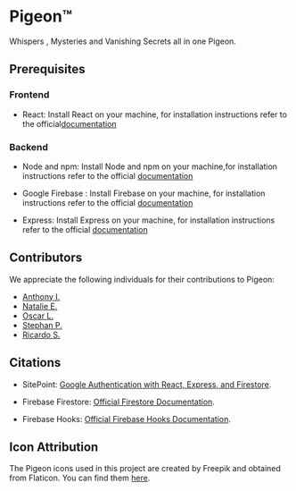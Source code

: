# Pigeon™ 

Whispers , Mysteries and Vanishing Secrets all in one Pigeon. 
## Prerequisites 

### Frontend 
- React: Install React on your machine, for installation instructions refer to the official[documentation](https://reactjs.org/docs/getting-started.html) 

### Backend 
- Node and npm: Install Node and npm on your machine,for installation instructions refer to the official [documentation](https://nodejs.org/en/download/)

- Google Firebase : Install Firebase on your machine, for installation instructions refer to the official [documentation](https://firebase.google.com/docs/web/setup) 

- Express: Install Express on your machine, for installation instructions refer to the official [documentation](https://expressjs.com/en/starter/installing.html) 


## Contributors 
We appreciate the following individuals for their contributions to Pigeon:

- [Anthony I.](https://github.com/aginiguez)
- [Natalie E.](https://github.com/Natalievo1)
- [Oscar L.](https://github.com/LopEm15) 
- [Stephan P.](https://github.com/pak-s) 
- [Ricardo S.](https://github.com/)

## Citations

- SitePoint: [Google Authentication with React, Express, and Firestore](https://www.sitepoint.com/google-auth-react-express/).

- Firebase Firestore: [Official Firestore Documentation](https://firebase.google.com/docs/firestore?authuser=0&hl=en).

- Firebase Hooks: [Official Firebase Hooks Documentation](https://firebaseopensource.com/projects/csfrequency/react-firebase-hooks).

## Icon Attribution

The Pigeon icons used in this project are created by Freepik and obtained from Flaticon. You can find them [here](https://www.flaticon.com/free-icons/pigeon).